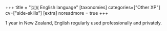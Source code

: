 +++
title = "🇬🇧 English language"
[taxonomies]
categories=["Other XP"]
cv=["side-skills"]
[extra]
noreadmore = true
+++

1 year in New Zealand, English regularly used professionally and privately.
<!-- more -->